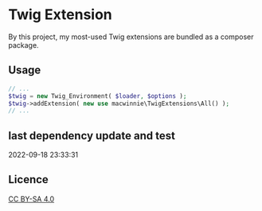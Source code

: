 # Twig Extension

By this project, my most-used Twig extensions are bundled as a composer package.

## Usage

```php
// ...
$twig = new Twig_Environment( $loader, $options );
$twig->addExtension( new use macwinnie\TwigExtensions\All() );
// ...
```

## last dependency update and test

2022-09-18 23:33:31

## Licence

[CC BY-SA 4.0](https://creativecommons.org/licenses/by-sa/4.0/deed.en)
